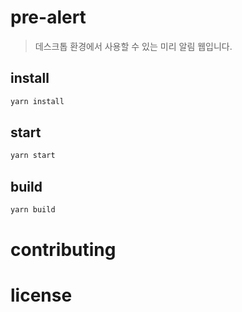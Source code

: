 # pre-alert

> 데스크톱 환경에서 사용할 수 있는 미리 알림 웹입니다.

## install

```bash
yarn install
```

## start

```bash
yarn start
```

## build
```bash
yarn build
```


# contributing

# license

